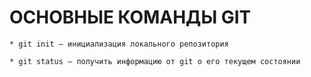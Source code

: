 # ОСНОВНЫЕ КОМАНДЫ GIT

    * git init – инициализация локального репозитория

    * git status – получить информацию от git о его текущем состоянии